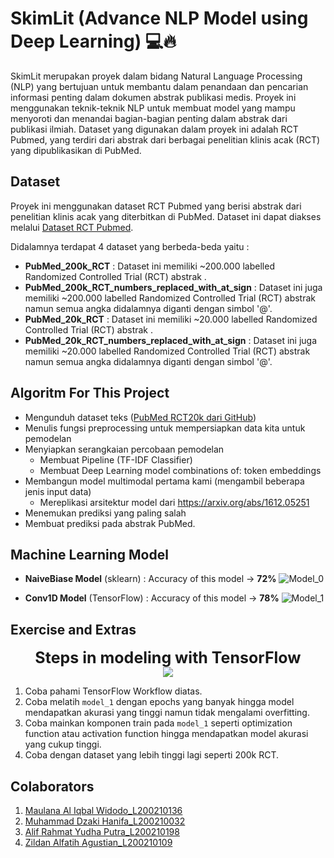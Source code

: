 # SkimLit (Advance NLP Model using Deep Learning) 💻🔥

SkimLit merupakan proyek dalam bidang Natural Language Processing (NLP) yang bertujuan untuk membantu dalam penandaan dan pencarian informasi penting dalam dokumen abstrak publikasi medis. Proyek ini menggunakan teknik-teknik NLP untuk membuat model yang mampu menyoroti dan menandai bagian-bagian penting dalam abstrak dari publikasi ilmiah. Dataset yang digunakan dalam proyek ini adalah RCT Pubmed, yang terdiri dari abstrak dari berbagai penelitian klinis acak (RCT) yang dipublikasikan di PubMed.

## Dataset 

Proyek ini menggunakan dataset RCT Pubmed yang berisi abstrak dari penelitian klinis acak yang diterbitkan di PubMed. Dataset ini dapat diakses melalui [Dataset RCT Pubmed](https://github.com/Franck-Dernoncourt/pubmed-rct). 

Didalamnya terdapat 4 dataset yang berbeda-beda yaitu :
* **PubMed_200k_RCT** : Dataset ini memiliki ~200.000 labelled Randomized Controlled Trial (RCT) abstrak .
* **PubMed_200k_RCT_numbers_replaced_with_at_sign** : Dataset ini juga memiliki ~200.000 labelled Randomized Controlled Trial (RCT) abstrak namun semua angka didalamnya diganti dengan simbol '@'.
* **PubMed_20k_RCT** : Dataset ini memiliki ~20.000 labelled Randomized Controlled Trial (RCT) abstrak .
* **PubMed_20k_RCT_numbers_replaced_with_at_sign** : Dataset ini juga memiliki ~20.000 labelled Randomized Controlled Trial (RCT) abstrak namun semua angka didalamnya diganti dengan simbol '@'.

## Algoritm For This Project
* Mengunduh dataset teks ([PubMed RCT20k dari GitHub](https://github.com/Franck-Dernoncourt/pubmed-rct))
* Menulis fungsi preprocessing untuk mempersiapkan data kita untuk pemodelan
* Menyiapkan serangkaian percobaan pemodelan
  * Membuat Pipeline (TF-IDF Classifier)
  * Membuat Deep Learning model combinations of: token embeddings
* Membangun model multimodal pertama kami (mengambil beberapa jenis input data)
  * Mereplikasi arsitektur model dari https://arxiv.org/abs/1612.05251
* Menemukan prediksi yang paling salah
* Membuat prediksi pada abstrak PubMed. 

## Machine Learning Model 
* **NaiveBiase Model** (sklearn) : Accuracy of this model -> **72%**
![Model_0](https://media.discordapp.net/attachments/715823338655580171/1178049168909021205/image.png?ex=6574bac8&is=656245c8&hm=a01024d450e607792715e018c6fa40e0041fe2b4a75546ef4f14f30826261a20&=&format=webp&width=717&height=341)

* **Conv1D Model** (TensorFlow) : Accuracy of this model -> **78%**
![Model_1](https://media.discordapp.net/attachments/715823338655580171/1178049244859469976/image.png?ex=6574badb&is=656245db&hm=eab5bb8307fad01218967e781656493dcbd73087536354a4ddb19c4a5245db5c&=&format=webp&width=717&height=189)

## Exercise and Extras

<div align="center" style="font-weight: bold; font-size: 25px">Steps in modeling with TensorFlow</div>

<div align="center">
    <img src="https://media.discordapp.net/attachments/715823338655580171/1178053283848392795/misc-tensorflow-workflow-outline.png?ex=6574be9e&is=6562499e&hm=2ba5876b920126c4bfffc11f9f63e65e4e70510ac80a5539934812b414b7ec96&=&format=webp&width=717&height=174">
</div>

1. Coba pahami TensorFlow Workflow diatas.
2. Coba melatih `model_1` dengan epochs yang banyak hingga model mendapatkan akurasi yang tinggi namun tidak mengalami overfitting.
3. Coba mainkan komponen train pada `model_1` seperti optimization function atau activation function hingga mendapatkan model akurasi yang cukup tinggi.
4. Coba dengan dataset yang lebih tinggi lagi seperti 200k RCT.

## Colaborators
1. [Maulana Al Iqbal Widodo_L200210136](https://github.com/Abstrakx)
2. [Muhammad Dzaki Hanifa_L200210032](https://github.com/Dzakihanifa12)
3. [Alif Rahmat Yudha Putra_L200210198]()
4. [Zildan Alfatih Agustian_L200210109]()